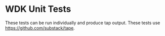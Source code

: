 # WDK Unit Tests

These tests can be run individually and produce tap output. These tests use https://github.com/substack/tape.
